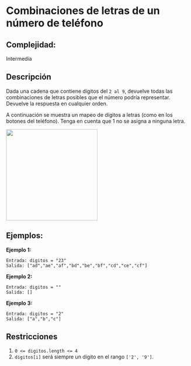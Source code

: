 # Combinaciones de letras de un número de teléfono

## Complejidad:
Intermedia

## Descripción
Dada una cadena que contiene dígitos del `2 al 9`, devuelve todas las combinaciones de letras posibles que el número podría representar. Devuelve la respuesta en cualquier orden.

A continuación se muestra un mapeo de dígitos a letras (como en los botones del teléfono). Tenga en cuenta que 1 no se asigna a ninguna letra.

<img src="https://upload.wikimedia.org/wikipedia/commons/thumb/7/73/Telephone-keypad2.svg/1200px-Telephone-keypad2.svg.png" width="250">

## Ejemplos:

**Ejemplo 1:**
```
Entrada: digitos = "23"
Salida: ["ad","ae","af","bd","be","bf","cd","ce","cf"]
```

**Ejemplo 2:**
```
Entrada: digitos = ""
Salida: []
```

**Ejemplo 3:**
```
Entrada: digitos = "2"
Salida: ["a","b","c"]
```

## Restricciones
1. `0 <= digitos.length <= 4`
1. `digitos[i]` será siempre un dígito en el rango `['2', '9']`.